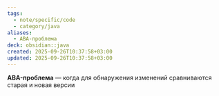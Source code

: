 ```yaml
---
tags:
  - note/specific/code
  - category/java
aliases:
  - ABA-проблема
deck: obsidian::java
created: 2025-09-26T10:37:58+03:00
updated: 2025-09-26T10:37:58+03:00
---
```


**ABA-проблема**
—
когда для обнаружения изменений сравниваются старая и новая версии
